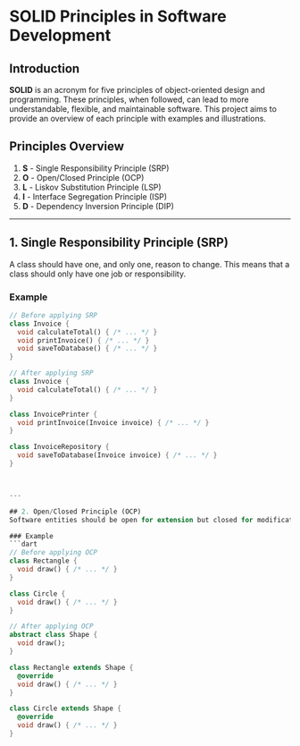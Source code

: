 # SOLID Principles in Software Development

## Introduction
**SOLID** is an acronym for five principles of object-oriented design and programming. These principles, when followed, can lead to more understandable, flexible, and maintainable software. This project aims to provide an overview of each principle with examples and illustrations.

## Principles Overview
1. **S** - Single Responsibility Principle (SRP)
2. **O** - Open/Closed Principle (OCP)
3. **L** - Liskov Substitution Principle (LSP)
4. **I** - Interface Segregation Principle (ISP)
5. **D** - Dependency Inversion Principle (DIP)

---

## 1. Single Responsibility Principle (SRP)
A class should have one, and only one, reason to change. This means that a class should only have one job or responsibility.

### Example
```dart
// Before applying SRP
class Invoice {
  void calculateTotal() { /* ... */ }
  void printInvoice() { /* ... */ }
  void saveToDatabase() { /* ... */ }
}

// After applying SRP
class Invoice {
  void calculateTotal() { /* ... */ }
}

class InvoicePrinter {
  void printInvoice(Invoice invoice) { /* ... */ }
}

class InvoiceRepository {
  void saveToDatabase(Invoice invoice) { /* ... */ }
}



---

## 2. Open/Closed Principle (OCP)
Software entities should be open for extension but closed for modification. This means you should be able to add new functionality without changing existing code.

### Example
```dart
// Before applying OCP
class Rectangle {
  void draw() { /* ... */ }
}

class Circle {
  void draw() { /* ... */ }
}

// After applying OCP
abstract class Shape {
  void draw();
}

class Rectangle extends Shape {
  @override
  void draw() { /* ... */ }
}

class Circle extends Shape {
  @override
  void draw() { /* ... */ }
}
